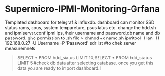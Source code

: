 # Supermicro-IPMI-Monitoring-Grfana
Templated dashboard for telegraf &amp; influxdb.
dashboard can monitor SSD status rams, cpus, system tempareture, psus tatus etc.
change the hdd.sh and ipmiserver.conf ipmi ips, their username and password,db name and db password.
give permission to .sh file > chmod +x name.sh
ipmitool -I lan -H 192.168.0.27 -U Username -P 'Password' sdr list #to chek server measuremnets
> SELECT * FROM hdd_status LIMIT 10;SELECT * FROM hdd_status LIMIT 5 #check db data after selecting database.
once you get this data you are ready to import dashboard.
!
